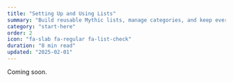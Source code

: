 ```yaml
---
title: "Setting Up and Using Lists"
summary: "Build reusable Mythic lists, manage categories, and keep everything in sync with the app sidebar."
category: "start-here"
order: 2
icon: "fa-slab fa-regular fa-list-check"
duration: "8 min read"
updated: "2025-02-01"
---
```


Coming soon.